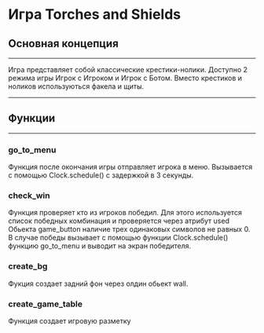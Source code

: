 # Игра Torches and Shields

## Основная концепция

---

Игра представляет собой классические крестики-нолики. Доступно 2 режима игры Игрок с Игроком и Игрок с Ботом. 
Вместо крестиков и ноликов используються факела и щиты.

---

## Функции

---

### go_to_menu 

Функция после окончания игры отправляет игрока в меню. Вызывается с помощью Clock.schedule() с задержкой в 3 секунды.

### check_win

Функция проверяет кто из игроков победил. Для этого используется список победных комбинация и проверяется через атрибут used Обьекта game_button наличие трех одинаковых символов не равных 0. В случае победы вызывает с помощью функции Clock.schedule() функцию go_to_menu и выводит на экран победителя.

### create_bg

Фукция создает задний фон через олдин обьект wall.

### create_game_table

Функция создает игровую разметку